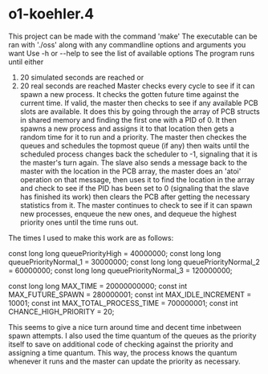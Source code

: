 # o1-koehler.4
This project can be made with the command 'make'
The executable can be ran with './oss' along with any commandline options and arguments you want
Use -h or --help to see the list of available options
The program runs until either 
  1) 20 simulated seconds are reached or
  2) 20 real seconds are reached
Master checks every cycle to see if it can spawn a new process. It checks the gotten future time against the current time. 
If valid, the master then checks to see if any available PCB slots are available. It does this by going through the array of PCB structs in shared memory
  and finding the first one with a PID of 0. It then spawns a new process and assigns it to that location then gets a random time for it to run and a
  priority. 
The master then checkes the queues and schedules the topmost queue (if any) then waits until the scheduled process changes back the scheduler to -1, 
  signaling that it is the master's turn again.
The slave also sends a message back to the master with the location in the PCB array, the master does an 'atoi' operation on that message, then uses
  it to find the location in the array and check to see if the PID has been set to 0 (signaling that the slave has finished its work) then clears the PCB
  after getting the necessary statistics from it. 
The master continues to check to see if it can spawn new processes, enqueue the new ones, and dequeue the highest priority ones until the time runs out.

The times I used to make this work are as follows:

const long long queuePriorityHigh = 40000000;
const long long queuePriorityNormal_1 = 30000000;
const long long queuePriorityNormal_2 = 60000000;
const long long queuePriorityNormal_3 = 120000000;

const long long MAX_TIME = 20000000000;
const int MAX_FUTURE_SPAWN = 280000001;
const int MAX_IDLE_INCREMENT = 10001;
const int MAX_TOTAL_PROCESS_TIME = 700000001;
const int CHANCE_HIGH_PRIORITY = 20;

This seems to give a nice turn around time and decent time inbetween spawn attempts.
I also used the time quantum of the queues as the priority itself to save on additional code of checking against the priority 
  and assigning a time quantum. This way, the process knows the quantum whenever it runs and the master can update the priority 
  as necessary.

